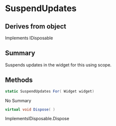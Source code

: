 # SuspendUpdates

## Derives from object
Implements IDisposable

## Summary

Suspends updates in the widget for this using scope.
## Methods

```c#
static SuspendUpdates For( Widget widget) 
```
No Summary
```c#
virtual void Dispose( ) 
```
ImplementsIDisposable.Dispose
